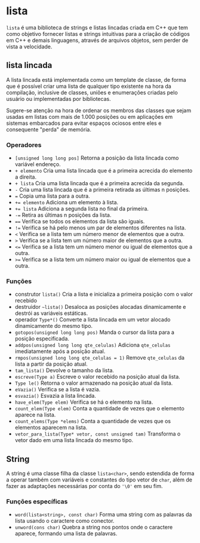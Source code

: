 # lista
`lista` é uma biblioteca de strings e listas lincadas criada em C++ que
tem como objetivo fornecer listas e strings intuitivas para a criação de
códigos em C++ e demais linguagens, através de arquivos objetos, sem
perder de vista a velocidade.

## lista lincada
A lista lincada está implementada como um template de classe, de
forma que é possível criar uma lista de qualquer tipo existente
na hora da compilação, inclusive de classes, uniões e enumerações
criadas pelo usuário ou implementadas por bibliotecas.

Sugere-se atenção na hora de ordenar os membros das classes que
sejam usadas em listas com mais de 1.000 posições ou em aplicações
em sistemas embarcados para evitar espaços ociosos entre eles e
consequente "perda" de memória.

### Operadores
 - `[unsigned long long pos]`
   Retorna a posição da lista lincada como variável endereço.
 - `+ elemento`
   Cria uma lista lincada que é a primeira acrecida do elemento a
   direita.
 - `+ lista`
   Cria uma lista lincada que é a primeira acrecida da segunda.
 - `-`
   Cria uma lista lincada que é a primeira retirada as últimas n
   posições.
 - `=`
   Copia uma lista para a outra.
 - `+= elemento`
   Adiciona um elemento à lista.
 - `+= lista`
   Adiciona a segunda lista no final da primeira.
 - `-=`
   Retira as últimas n posições da lista.
 - `==`
   Verifica se todos os elementos da lista são iguais.
 - `!=`
   Verifica se há pelo menos um par de elementos diferentes na lista.
 - `<`
   Verifica se a lista tem um número menor de elementos que a outra.
 - `>`
   Verifica se a lista tem um número maior de elementos que a outra.
 - `<=`
   Verifica se a lista tem um número menor ou igual de elementos que a
   outra.
 - `>=`
   Verifica se a lista tem um número maior ou igual de elementos que a
   outra.

### Funções
 - construtor `lista()`
   Cria a lista e inicializa a primeira posição com o valor recebido
 - destruidor `~lista()`
   Desaloca as posições alocadas dinamicamente e destrói as variáveis
   estáticas.
 - operador `Type*()`
   Converte a lista lincada em um vetor alocado dinamicamente do
   mesmo tipo.
 - `gotopos(unsigned long long pos)`
   Manda o cursor da lista para a posição especificada.
 - `addpos(unsigned long long qte_celulas)`
   Adiciona `qte_celulas` imediatamente após a posição atual.
 - `rmpos(unsigned long long qte_celulas = 1)`
   Remove `qte_celulas` da lista a partir da posição atual.
 - `tam_lista()`
   Devolve o tamanho da lista.
 - `escreve(Type a)`
   Escreve o valor recebido na posição atual da lista.
 - `Type le()`
   Retorna o valor armazenado na posição atual da lista.
 - `eVazia()`
   Verifica se a lista é vazia.
 - `esvazia()`
   Esvazia a lista lincada.
 - `have_elem(Type elem)`
   Verifica se há o elemento na lista.
 - `count_elem(Type elem)`
   Conta a quantidade de vezes que o elemento aparece na lista.
 - `count_elems(Type *elems)`
   Conta a quantidade de vezes que os elementos aparecem na lista.
 - `vetor_para_lista(Type* vetor, const unsigned tam)`
   Transforma o vetor dado em uma lista lincada do mesmo tipo.

## String

A string é uma classe filha da classe `lista<char>`, sendo estendida de
forma a operar também com variáveis e constantes do tipo vetor de `char`,
além de fazer as adaptações necessárias por conta do `'\0'` em seu fim.

### Funções específicas

 - `word(lista<string>, const char)`
   Forma uma string com as palavras da lista usando o caractere como
   conector.
 - `unword(cons char)`
   Quebra a string nos pontos onde o caractere aparece, formando uma
   lista de palavras.
